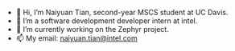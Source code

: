 - 👋 Hi, I’m Naiyuan Tian, second-year MSCS student at UC Davis.
- 👀 I’m a software development developer intern at intel.
- 🌱 I’m currently working on the Zephyr project.
- 📫 My email: naiyuan.tian@intel.com

<!---
naiyuantian/naiyuantian is a ✨ special ✨ repository because its `README.md` (this file) appears on your GitHub profile.
You can click the Preview link to take a look at your changes.
--->

